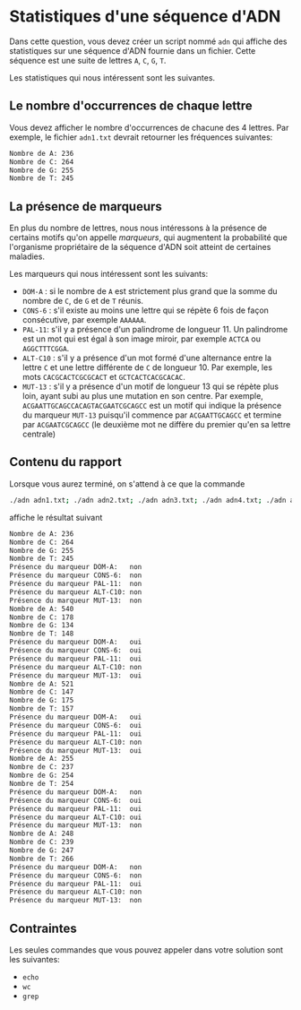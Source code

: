 # Statistiques d'une séquence d'ADN

Dans cette question, vous devez créer un script nommé `adn` qui affiche des
statistiques sur une séquence d'ADN fournie dans un fichier. Cette séquence est
une suite de lettres `A`, `C`, `G`, `T`.

Les statistiques qui nous intéressent sont les suivantes.

## Le nombre d'occurrences de chaque lettre

Vous devez afficher le nombre d'occurrences de chacune des 4 lettres. Par
exemple, le fichier `adn1.txt` devrait retourner les fréquences suivantes:

```sh
Nombre de A: 236
Nombre de C: 264
Nombre de G: 255
Nombre de T: 245
```

## La présence de marqueurs

En plus du nombre de lettres, nous nous intéressons à la présence de certains
motifs qu'on appelle *marqueurs*, qui augmentent la probabilité que l'organisme
propriétaire de la séquence d'ADN soit atteint de certaines maladies.

Les marqueurs qui nous intéressent sont les suivants:

- `DOM-A` : si le nombre de `A` est strictement plus grand que la somme du
  nombre de `C`, de `G` et de `T` réunis.
- `CONS-6` : s'il existe au moins une lettre qui se répète 6 fois de façon
  consécutive, par exemple `AAAAAA`.
- `PAL-11`: s'il y a présence d'un palindrome de longueur 11. Un palindrome est
  un mot qui est égal à son image miroir, par exemple `ACTCA` ou `AGGCTTTCGGA`.
- `ALT-C10` : s'il y a présence d'un mot formé d'une alternance entre la lettre
  `C` et une lettre différente de `C` de longueur 10. Par exemple, les mots
  `CACGCACTCGCGCACT` et `GCTCACTCACGCACAC`.
- `MUT-13` : s'il y a présence d'un motif de longueur 13 qui se répète plus
  loin, ayant subi au plus une mutation en son centre.
  Par exemple, `ACGAATTGCAGCCACAGTACGAATCGCAGCC` est un motif qui indique la
  présence du marqueur `MUT-13` puisqu'il commence par `ACGAATTGCAGCC` et
  termine par `ACGAATCGCAGCC` (le deuxième mot ne diffère du premier qu'en sa
  lettre centrale)

## Contenu du rapport

Lorsque vous aurez terminé, on s'attend à ce que la commande

```sh
./adn adn1.txt; ./adn adn2.txt; ./adn adn3.txt; ./adn adn4.txt; ./adn adn5.txt
```

affiche le résultat suivant

```sh
Nombre de A: 236
Nombre de C: 264
Nombre de G: 255
Nombre de T: 245
Présence du marqueur DOM-A:   non
Présence du marqueur CONS-6:  non
Présence du marqueur PAL-11:  non
Présence du marqueur ALT-C10: non
Présence du marqueur MUT-13:  non
Nombre de A: 540
Nombre de C: 178
Nombre de G: 134
Nombre de T: 148
Présence du marqueur DOM-A:   oui
Présence du marqueur CONS-6:  oui
Présence du marqueur PAL-11:  oui
Présence du marqueur ALT-C10: non
Présence du marqueur MUT-13:  oui
Nombre de A: 521
Nombre de C: 147
Nombre de G: 175
Nombre de T: 157
Présence du marqueur DOM-A:   oui
Présence du marqueur CONS-6:  oui
Présence du marqueur PAL-11:  oui
Présence du marqueur ALT-C10: non
Présence du marqueur MUT-13:  oui
Nombre de A: 255
Nombre de C: 237
Nombre de G: 254
Nombre de T: 254
Présence du marqueur DOM-A:   non
Présence du marqueur CONS-6:  oui
Présence du marqueur PAL-11:  oui
Présence du marqueur ALT-C10: oui
Présence du marqueur MUT-13:  non
Nombre de A: 248
Nombre de C: 239
Nombre de G: 247
Nombre de T: 266
Présence du marqueur DOM-A:   non
Présence du marqueur CONS-6:  non
Présence du marqueur PAL-11:  oui
Présence du marqueur ALT-C10: non
Présence du marqueur MUT-13:  non
```

## Contraintes

Les seules commandes que vous pouvez appeler dans votre solution sont les
suivantes:

- `echo`
- `wc`
- `grep`
